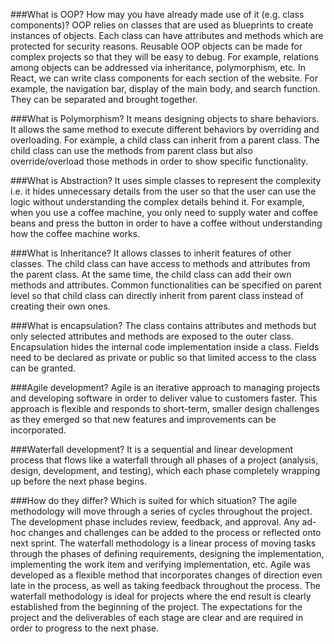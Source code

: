###What is OOP? How may you have already made use of it (e.g. class components)?
OOP relies on classes that are used as blueprints to create instances of objects. Each class can have attributes and methods which are protected for security reasons. Reusable OOP objects can be made for complex projects so that they will be easy to debug. For example, relations among objects can be addressed via inheritance, polymorphism, etc.
In React, we can write class components for each section of the website. For example, the navigation bar, display of the main body, and search function. They can be separated and brought together.

###What is Polymorphism?
It means designing objects to share behaviors. It allows the same method to execute different behaviors by overriding and overloading. For example, a child class can inherit from a parent class. The child class can use the methods from parent class but also override/overload those methods in order to show specific functionality.

###What is Abstraction?
It uses simple classes to represent the complexity i.e. it hides unnecessary details from the user so that the user can use the logic without understanding the complex details behind it. For example, when you use a coffee machine, you only need to supply water and coffee beans and press the button in order to have a coffee without understanding how the coffee machine works.

###What is Inheritance?
It allows classes to inherit features of other classes. The child class can have access to methods and attributes from the parent class. At the same time, the child class can add their own methods and attributes. Common functionalities can be specified on parent level so that child class can directly inherit from parent class instead of creating their own ones.

###What is encapsulation?
The class contains attributes and methods but only selected attributes and methods are exposed to the outer class. Encapsulation hides the internal code implementation inside a class. Fields need to be declared as private or public so that limited access to the class can be granted.

###Agile development?
Agile is an iterative approach to managing projects and developing software in order to deliver value to customers faster. This approach is flexible and responds to short-term, smaller design challenges as they emerged so that new features and improvements can be incorporated.

###Waterfall development?
It is a sequential and linear development process that flows like a waterfall through all phases of a project (analysis, design, development, and testing), which each phase completely wrapping up before the next phase begins.

###How do they differ? Which is suited for which situation?
The agile methodology will move through a series of cycles throughout the project. The development phase includes review, feedback, and approval. Any ad-hoc changes and challenges can be added to the process or reflected onto next sprint.
The waterfall methodology is a linear process of moving tasks through the phases of defining requirements, designing the implementation, implementing the work item and verifying implementation, etc.
Agile was developed as a flexible method that incorporates changes of direction even late in the process, as well as taking feedback throughout the process. The waterfall methodology is ideal for projects where the end result is clearly established from the beginning of the project. The expectations for the project and the deliverables of each stage are clear and are required in order to progress to the next phase.

